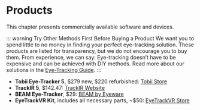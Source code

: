 # Products

This chapter presents commercially available software and devices.

::: warning Try Other Methods First Before Buying a Product
We want you to spend little to no money in finding your perfect eye-tracking solution.
These products are listed for transparency, but we do not encourage you to buy them.
From experience, we can say: Eye-tracking doesn’t have to be expensive and can be achieved with DIY methods.
Read more about our solutions in the [Eye-Tracking Guide](/03-the-eye-tracking-guide/01-introduction).
:::

- **Tobii Eye-Tracker 5**, $279 new, $220 refurbished: [Tobii Store](https://gaming.tobii.com/product/refurbished-tobii-eye-tracker-5/)
- **TrackIR 5**, $142.47: [TrackIR Website](https://www.trackir.com/trackir5/)
- **BEAM Eye-Tracker**, $29: [BEAM by Eyeware](https://beam.eyeware.tech/get-beam/)
- **EyeTrackVR Kit**, includes all necessary parts, ~$50: [EyeTrackVR Store](https://store.eyetrackvr.dev/products/v4-mini-fully-solderless-kit)
